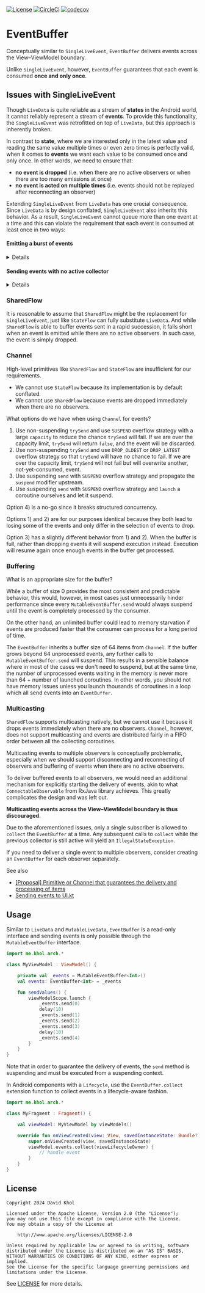 [![License](https://img.shields.io/badge/License-Apache%202.0-blue.svg)](https://opensource.org/licenses/Apache-2.0)
[![CircleCI](https://img.shields.io/circleci/build/gh/Antimonit/EventBuffer?label=CircleCI)](https://circleci.com/gh/Antimonit/EventBuffer)
[![codecov](https://codecov.io/gh/Antimonit/EventBuffer/graph/badge.svg?token=XIGVGMYYQT)](https://codecov.io/gh/Antimonit/EventBuffer)

# EventBuffer

Conceptually similar to `SingleLiveEvent`, `EventBuffer` delivers events across the
View–ViewModel boundary.

Unlike `SingleLiveEvent`, however, `EventBuffer` guarantees that each event is consumed **once and
only once**.

## Issues with SingleLiveEvent

Though `LiveData` is quite reliable as a stream of **states** in the Android world, it cannot
reliably represent a stream of **events**. To provide this functionality, the `SingleLiveEvent` was
retrofitted on top of `LiveData`, but this approach is inherently broken.

In contrast to **state**, where we are interested only in the latest value and reading the same
value multiple times or even zero times is perfectly valid, when it comes to **events** we want each
value to be consumed once and only once. In other words, we need to ensure that:

* **no event is dropped** (i.e. when there are no active observers or when there are too many emissions at once)
* **no event is acted on multiple times** (i.e. events should not be replayed after reconnecting an observer)

Extending `SingleLiveEvent` from `LiveData` has one crucial consequence. Since `LiveData` is by
design conflated, `SingleLiveEvent` also inherits this behavior. As a result, `SingleLiveEvent`
cannot queue more than one event at a time and this can violate the requirement that each event is
consumed at least once in two ways:

#### Emitting a burst of events

<details>
<summary>Details</summary>

When sending multiple events in rapid succession, the event stored in `SingleLiveEvent` might get
overwritten before the View had a chance to consume it.

This happens only with `postValue()` and can be worked around by using only `setValue()` from the
Main thread.

When `postValue()` is used, irrespectively of what thread it is invoked from, a `Runnable` callback
invoking `setValue()` is queued up in the Main thread's `Looper`. This is, however, asynchronous. By
the time the callback is finally processed, the `SingleLiveEvent`'s value might have already been
updated again.

> Note: `postValue()` is problematic only in conjunction with `SingleLiveEvent`. It is safe to use
> it with `LiveData` where this conflating behavior is actually expected.

</details>

#### Sending events with no active collector

<details>
<summary>Details</summary>

When the collector is stopped (i.e. in the `CREATED`/`DESTROYED` state), sending events will also
override any undelivered event stored within the `SingleLiveEvent`.

This can happen when *multiple* events trigger during the window when a View is disconnected from
the ViewModel, either due to
* configuration change destroy-recreate cycle, or
* simply because the View is in a stopped state due to it being temporarily replaced by another
  Activity or Fragment.

This can occasionally happen when the timing aligns so perfectly that multiple events are produced
during a configuration change.

More commonly it can happen when a Fragment in a ViewPager scrolls off the screen and transitions to
the `CREATED` state.

</details>

### SharedFlow

It is reasonable to assume that `SharedFlow` might be the replacement for `SingleLiveEvent`, just
like `StateFlow` can fully substitute `LiveData`. And while `SharedFlow` is able to buffer events
sent in a rapid succession, it falls short when an event is emitted while there are no active
observers. In such case, the event is simply dropped.

### Channel

High-level primitives like `SharedFlow` and `StateFlow` are insufficient for our requirements.

* We cannot use `StateFlow` because its implementation is by default conflated.
* We cannot use `SharedFlow` because events are dropped immediately when there are no observers.

What options do we have when using `Channel` for events?

1) Use non-suspending `trySend` and use `SUSPEND` overflow strategy with a large `capacity` to reduce the chance `trySend` will fail. If we are over the capacity limit, `trySend` will return `false`, and the event will be discarded.
2) Use non-suspending `trySend` and use `DROP_OLDEST` or `DROP_LATEST` overflow strategy so that `trySend` will have no chance to fail. If we are over the capacity limit, `trySend` will not fail but will overwrite another, not-yet-consumed, event.
3) Use suspending `send` with `SUSPEND` overflow strategy and propagate the `suspend` modifier upstream.
4) Use suspending `send` with `SUSPEND` overflow strategy and `launch` a coroutine ourselves and let it suspend.

Option 4) is a no-go since it breaks structured concurrency.

Options 1) and 2) are for our purposes identical because they both lead to losing some of the
events and only differ in the selection of events to drop.

Option 3) has a slightly different behavior from 1) and 2). When the buffer is full, rather than
dropping events it will suspend execution instead. Execution will resume again once enough events
in the buffer get processed.

### Buffering

What is an appropriate size for the buffer?

While a buffer of size 0 provides the most consistent and predictable behavior, this would, however,
in most cases just unnecessarily hinder performance since every `MutableEventBuffer.send` would
always suspend until the event is completely processed by the consumer.

On the other hand, an unlimited buffer could lead to memory starvation if events are produced faster
that the consumer can process for a long period of time.

The `EventBuffer` inherits a buffer size of 64 items from `Channel`. If the buffer grows beyond 64
unprocessed events, any further calls to `MutableEventBuffer.send` will suspend. This results in a
sensible balance where in most of the cases we don't need to suspend, but at the same time, the
number of unprocessed events waiting in the memory is never more than 64 + number of launched
coroutines. In other words, you should not have memory issues unless you launch thousands of
coroutines in a loop which all send events into an `EventBuffer`.

### Multicasting

`SharedFlow` supports multicasting natively, but we cannot use it because it drops events
immediately when there are no observers. `Channel`, however, does not support multicasting and
events are distributed fairly in a FIFO order between all the collecting coroutines.

Multicasting events to multiple observers is conceptually problematic, especially when we should
support disconnecting and reconnecting of observers and buffering of events when there are no active
observers.

To deliver buffered events to all observers, we would need an additional mechanism for explicitly
starting the delivery of events, akin to what `ConnectableObservable` from RxJava library achieves.
This greatly complicates the design and was left out.

**Multicasting events across the View–ViewModel boundary is thus discouraged.**

Due to the aforementioned issues, only a single subscriber is allowed to `collect` the `EventBuffer`
at a time. Any subsequent calls to `collect` while the previous collector is still active will yield
an `IllegalStateException`.

If you need to deliver a single event to multiple observers, consider creating an `EventBuffer` for
each observer separately.

See also
* [[Proposal] Primitive or Channel that guarantees the delivery and processing of items](https://github.com/Kotlin/kotlinx.coroutines/issues/2886)
* [Sending events to UI.kt](https://gist.github.com/gmk57/330a7d214f5d710811c6b5ce27ceedaa?permalink_comment_id=3639568#gistcomment-3639568)

## Usage
Similar to `LiveData` and `MutableLiveData`, `EventBuffer` is a read-only interface and sending
events is only possible through the `MutableEventBuffer` interface.

```kt
import me.khol.arch.*

class MyViewModel : ViewModel() {

    private val _events = MutableEventBuffer<Int>()
    val events: EventBuffer<Int> = _events

    fun sendValues() {
        viewModelScope.launch {
            _events.send(0)
            delay(10)
            _events.send(1)
            _events.send(2)
            _events.send(3)
            delay(10)
            _events.send(4)
        }
    }
}
```


Note that in order to guarantee the delivery of events, the `send` method is suspending and
must be executed from a suspending context.

In Android components with a `Lifecycle`, use the `EventBuffer.collect` extension function to
collect events in a lifecycle-aware fashion.

```kt
import me.khol.arch.*

class MyFragment : Fragment() {

    val viewModel: MyViewModel by viewModels()

    override fun onViewCreated(view: View, savedInstanceState: Bundle?) {
        super.onViewCreated(view, savedInstanceState)
        viewModel.events.collect(viewLifecycleOwner) {
            // handle event
        }
    }
}
```

## License

```text
Copyright 2024 David Khol

Licensed under the Apache License, Version 2.0 (the "License");
you may not use this file except in compliance with the License.
You may obtain a copy of the License at

    http://www.apache.org/licenses/LICENSE-2.0

Unless required by applicable law or agreed to in writing, software
distributed under the License is distributed on an "AS IS" BASIS,
WITHOUT WARRANTIES OR CONDITIONS OF ANY KIND, either express or implied.
See the License for the specific language governing permissions and
limitations under the License.
```

See [LICENSE](LICENSE) for more details.
